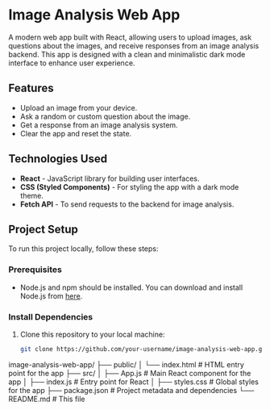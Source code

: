 # Image Analysis Web App

A modern web app built with React, allowing users to upload images, ask questions about the images, and receive responses from an image analysis backend. This app is designed with a clean and minimalistic dark mode interface to enhance user experience.

## Features

- Upload an image from your device.
- Ask a random or custom question about the image.
- Get a response from an image analysis system.
- Clear the app and reset the state.

## Technologies Used

- **React** - JavaScript library for building user interfaces.
- **CSS (Styled Components)** - For styling the app with a dark mode theme.
- **Fetch API** - To send requests to the backend for image analysis.

## Project Setup

To run this project locally, follow these steps:

### Prerequisites

- Node.js and npm should be installed. You can download and install Node.js from [here](https://nodejs.org/).

### Install Dependencies

1. Clone this repository to your local machine:
   ```bash
   git clone https://github.com/your-username/image-analysis-web-app.git

image-analysis-web-app/
├── public/
│   └── index.html                # HTML entry point for the app
├── src/
│   ├── App.js                    # Main React component for the app
│   ├── index.js                  # Entry point for React
│   ├── styles.css                # Global styles for the app
├── package.json                  # Project metadata and dependencies
└── README.md                     # This file

